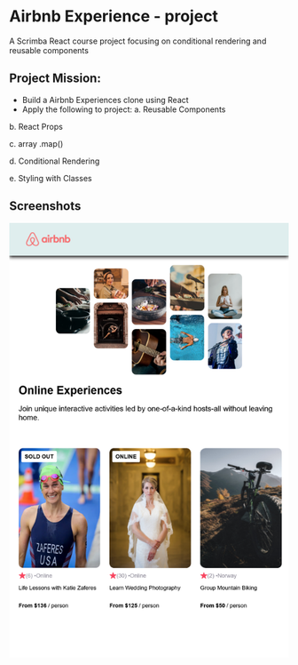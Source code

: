
# Airbnb Experience - project

A Scrimba React course project focusing on conditional rendering and reusable components 


## Project Mission:
- Build a Airbnb Experiences clone using React
- Apply the following to project:
 a. Reusable Components

 b. React Props

 c. array .map()

 d. Conditional Rendering

 e. Styling with Classes
            


## Screenshots

<img src="airbnb.png">
